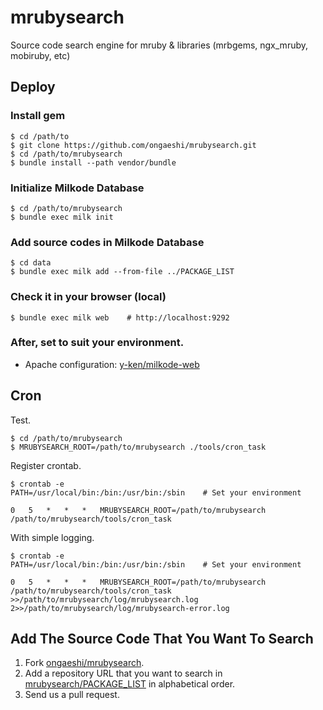 mrubysearch
===========

Source code search engine for mruby &amp; libraries (mrbgems, ngx_mruby, mobiruby, etc)

## Deploy

### Install gem

```
$ cd /path/to
$ git clone https://github.com/ongaeshi/mrubysearch.git
$ cd /path/to/mrubysearch
$ bundle install --path vendor/bundle
```

### Initialize Milkode Database

```
$ cd /path/to/mrubysearch
$ bundle exec milk init
```

### Add source codes in Milkode Database

```
$ cd data
$ bundle exec milk add --from-file ../PACKAGE_LIST
```

### Check it in your browser (local)

```
$ bundle exec milk web    # http://localhost:9292
```

### After, set to suit your environment.

- Apache configuration: [y-ken/milkode-web](https://github.com/y-ken/milkode-web)

## Cron

Test.

```
$ cd /path/to/mrubysearch
$ MRUBYSEARCH_ROOT=/path/to/mrubysearch ./tools/cron_task
```

Register crontab.

```
$ crontab -e
PATH=/usr/local/bin:/bin:/usr/bin:/sbin    # Set your environment

0	5	*	*	*	MRUBYSEARCH_ROOT=/path/to/mrubysearch /path/to/mrubysearch/tools/cron_task
```

With simple logging.

```
$ crontab -e
PATH=/usr/local/bin:/bin:/usr/bin:/sbin    # Set your environment

0	5	*	*	*	MRUBYSEARCH_ROOT=/path/to/mrubysearch /path/to/mrubysearch/tools/cron_task  >>/path/to/mrubysearch/log/mrubysearch.log 2>>/path/to/mrubysearch/log/mrubysearch-error.log
```


## Add The Source Code That You Want To Search

1. Fork [ongaeshi/mrubysearch](https://github.com/ongaeshi/mrubysearch/tree/master).
2. Add a repository URL that you want to search in [mrubysearch/PACKAGE_LIST](https://github.com/ongaeshi/mrubysearch/blob/master/PACKAGE_LIST) in alphabetical order.
3. Send us a pull request.


